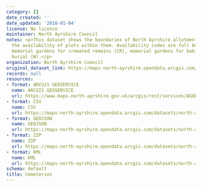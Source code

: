 ```yaml
---
category: []
date_created: ''
date_updated: '2018-01-04'
license: No licence
maintainer: North Ayrshire Council
notes: <p>This dataset shows the boundaries of North Ayrshire allotments and states
  the availability of plots within them. Availability codes are full burial (FB),
  memorial gardens for cremated remains (CR), memorial gardens for babies (B), woodland
  burial (W).</p>
organization: North Ayrshire Council
original_dataset_link: https://maps-north-ayrshire.opendata.arcgis.com/maps/north-ayrshire::cemeteries
records: null
resources:
- format: ARCGIS GEOSERVICE
  name: ARCGIS GEOSERVICE
  url: https://www.maps.north-ayrshire.gov.uk/arcgis/rest/services/AGOL/Open_Data_Portal/FeatureServer/38
- format: CSV
  name: CSV
  url: https://maps-north-ayrshire.opendata.arcgis.com/datasets/north-ayrshire::cemeteries.csv?outSR=%7B%22latestWkid%22%3A27700%2C%22wkid%22%3A27700%7D
- format: GEOJSON
  name: GEOJSON
  url: https://maps-north-ayrshire.opendata.arcgis.com/datasets/north-ayrshire::cemeteries.geojson?outSR=%7B%22latestWkid%22%3A27700%2C%22wkid%22%3A27700%7D
- format: ZIP
  name: ZIP
  url: https://maps-north-ayrshire.opendata.arcgis.com/datasets/north-ayrshire::cemeteries.zip?outSR=%7B%22latestWkid%22%3A27700%2C%22wkid%22%3A27700%7D
- format: KML
  name: KML
  url: https://maps-north-ayrshire.opendata.arcgis.com/datasets/north-ayrshire::cemeteries.kml?outSR=%7B%22latestWkid%22%3A27700%2C%22wkid%22%3A27700%7D
schema: default
title: Cemeteries
---
```

